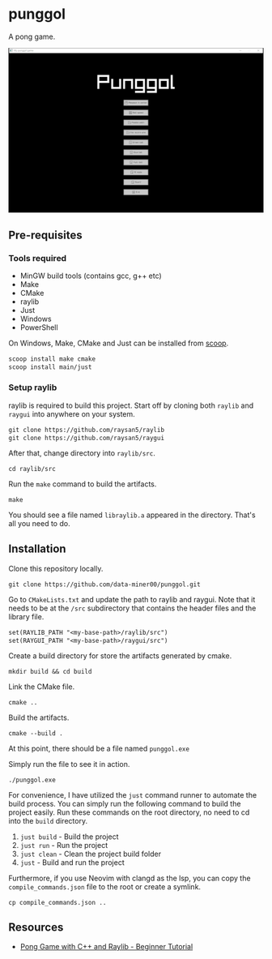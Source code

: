 # punggol

A pong game.

![punggol game demo](demo.gif)

## Pre-requisites

### Tools required

- MinGW build tools (contains gcc, g++ etc)
- Make
- CMake
- raylib
- Just
- Windows
- PowerShell

On Windows, Make, CMake and Just can be installed from [scoop](https://scoop.sh/).

```
scoop install make cmake
scoop install main/just
```

### Setup raylib

raylib is required to build this project. Start off by cloning both `raylib` and `raygui` into anywhere on your system.

```
git clone https://github.com/raysan5/raylib
git clone https://github.com/raysan5/raygui
```

After that, change directory into `raylib/src`.

```
cd raylib/src
```

Run the `make` command to build the artifacts.

```
make
```

You should see a file named `libraylib.a` appeared in the directory. That's all you need to do.

## Installation

Clone this repository locally.

```
git clone https://github.com/data-miner00/punggol.git
```

Go to `CMakeLists.txt` and update the path to raylib and raygui. Note that it needs to be at the `/src` subdirectory that contains the header files and the library file.

```
set(RAYLIB_PATH "<my-base-path>/raylib/src")
set(RAYGUI_PATH "<my-base-path>/raygui/src")
```

Create a build directory for store the artifacts generated by cmake.

```
mkdir build && cd build
```

Link the CMake file.

```
cmake ..
```

Build the artifacts.

```
cmake --build .
```

At this point, there should be a file named `punggol.exe`

Simply run the file to see it in action.

```
./punggol.exe
```

For convenience, I have utilized the `just` command runner to automate the build process. You can simply run the following command to build the project easily. Run these commands on the root directory, no need to cd into the `build` directory.

1. `just build` - Build the project
2. `just run` - Run the project
3. `just clean` - Clean the project build folder
4. `just` - Build and run the project

Furthermore, if you use Neovim with clangd as the lsp, you can copy the `compile_commands.json` file to the root or create a symlink.

```
cp compile_commands.json ..
```

## Resources

- [Pong Game with C++ and Raylib - Beginner Tutorial](https://www.youtube.com/watch?v=VLJlTaFvHo4)
